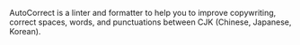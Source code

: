 AutoCorrect is a linter and formatter to help you to improve copywriting, correct spaces, words, and punctuations between CJK (Chinese, Japanese, Korean).
